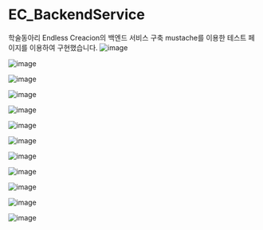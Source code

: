 # EC_BackendService
학술동아리 Endless Creacion의 백엔드 서비스 구축
mustache를 이용한 테스트 페이지를 이용하여 구현했습니다.
![image](https://github.com/kimgt0128/EC_BackendService/assets/127713989/3c5738ca-7b84-48dc-915f-bc2e30d431d1)

![image](https://github.com/kimgt0128/EC_BackendService/assets/127713989/5d1b24ed-8d68-4164-a90f-b2b8eb9d880b)

![image](https://github.com/kimgt0128/EC_BackendService/assets/127713989/8e024a70-0b5c-4dba-ae29-53d75eeb2455)


![image](https://github.com/kimgt0128/EC_BackendService/assets/127713989/ec9dc798-0028-427f-b247-071eb6676859)

![image](https://github.com/kimgt0128/EC_BackendService/assets/127713989/b48cd3d0-ca8c-4f4d-acb5-71ab097d2f8c)

![image](https://github.com/kimgt0128/EC_BackendService/assets/127713989/2620b8fd-7115-473a-b916-fa5c81721165)

![image](https://github.com/kimgt0128/EC_BackendService/assets/127713989/e4af89fd-f878-407f-ab1a-e06e11e3acc6)


![image](https://github.com/kimgt0128/EC_BackendService/assets/127713989/cbd0bc88-2522-47ba-a774-60381741eeda)


![image](https://github.com/kimgt0128/EC_BackendService/assets/127713989/9f52ca8e-db91-4a90-a69e-2709d5d5f058)

![image](https://github.com/kimgt0128/EC_BackendService/assets/127713989/d24671e4-5e54-40cf-9c07-bad8459887a7)

![image](https://github.com/kimgt0128/EC_BackendService/assets/127713989/515d40d9-bc5a-4472-bc13-ce55ef12e398)

![image](https://github.com/kimgt0128/EC_BackendService/assets/127713989/ba5ce095-712b-476b-a37f-db2eebcc6439)



